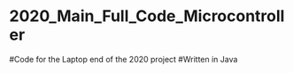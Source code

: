 # 2020_Main_Full_Code_Microcontroller

#Code for the Laptop end of the 2020 project
#Written in Java